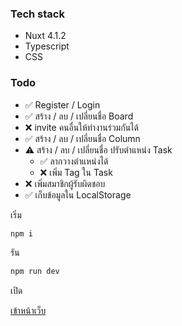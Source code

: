 ### Tech stack
- Nuxt 4.1.2
- Typescript
- CSS


### Todo
- ✅ Register / Login
- ✅ สร้าง / ลบ / เปลี่ยนชื่อ Board
- ❌ invite คนอื่นให้ทำงานร่วมกันได้
- ✅ สร้าง / ลบ / เปลี่ยนชื่อ Column
- ⚠️ สร้าง / ลบ / เปลี่ยนชื่อ ปรับตำแหน่ง Task
  - ✅ ลากวางตำแหน่งได้
  - ❌ เพิ่ม Tag ใน Task
- ❌ เพิ่มสมาชิกผู้รับผิดชอบ
- ✅ เก็บข้อมูลใน LocalStorage



เริ่ม

```bash
npm i
```

รัน


```bash
npm run dev

```
เปิด

[เข้าหน้าเว็บ](http://localhost:3000/)
